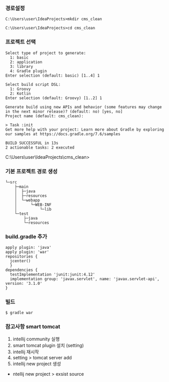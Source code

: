 
### 경로설정
```
C:\Users\user\IdeaProjects>mkdir cms_clean

C:\Users\user\IdeaProjects>cd cms_clean
```

### 프로젝트 선택
```
Select type of project to generate:
  1: basic
  2: application
  3: library
  4: Gradle plugin
Enter selection (default: basic) [1..4] 1

Select build script DSL:
  1: Groovy
  2: Kotlin
Enter selection (default: Groovy) [1..2] 1

Generate build using new APIs and behavior (some features may change in the next minor release)? (default: no) [yes, no]
Project name (default: cms_clean):

> Task :init
Get more help with your project: Learn more about Gradle by exploring our samples at https://docs.gradle.org/7.6/samples

BUILD SUCCESSFUL in 13s
2 actionable tasks: 2 executed
```

C:\Users\user\IdeaProjects\cms_clean>                          

### 기본 프로젝트 경로 생성

```
└─src
    ├─main
    │  ├─java
    │  ├─resources
    │  └─webapp
    │      └─WEB-INF
    │          └─lib
    └─test
        ├─java
        └─resources
```



### build.gradle 추가
```
apply plugin: 'java'
apply plugin: 'war'
repositories {
  jcenter()
  }
dependencies {
  testImplementation 'junit:junit:4.12'
  implementation group: 'javax.servlet', name: 'javax.servlet-api', version: '3.1.0'
}

```


### 빌드
```
$ gradle war 
```

### 참고사항 smart tomcat
1. intellij community 실행
2. smart tomcat plugin 설치 (setting)
3. intellij 재시작
4. setting > tomcat server add
5. intellij new project 생성
  - ntellij new project > exsist source
  


